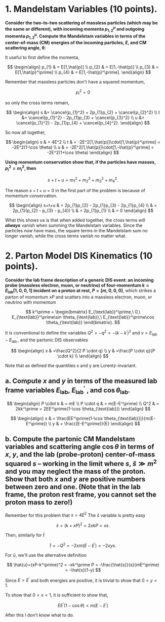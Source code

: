 # 1.  Mandelstam Variables (10 points).

**Consider the two-to-two scattering of massless particles (which may be the same or different), with incoming momenta $p_{1,2}^\mu$ and outgoing momenta $p_{1,2}^\mu$. Compute the Mandelstam variables in terms of the center-of-mass (CM) energies of the incoming particles, $E$, and CM scattering angle, θ:**

It useful to first define the momenta,

$$
\begin{align}
p_{1} & = E[1,\hat{p}] \\
p_{2} & = E[1,-\hat{p}] \\
p_{3} & = E[1,\hat{p}^\prime] \\
p_{4} & = E[1,-\hat{p}^\prime].
\end{align}
$$

Remember that massless particles don't have a squared momentum,

$$
p_{i}^2=0
$$

so only the cross terms remain,

$$
\begin{align}
s &= \cancel{p_{1}^2} + 2p_{1}p_{2} + \cancel{p_{2}^2}  \\
t &= \cancel{p_{1}^2} - 2p_{1}p_{3} + \cancel{p_{3}^2} \\
u &= \cancel{p_{1}^2} - 2p_{1}p_{4} + \cancel{p_{4}^2}.
\end{align}
$$

So now all together,

$$
\begin{align}
s & = 4E^2 \\
t & = -2E^2[1,\hat{p}]\cdot[1,\hat{p}^\prime] = -2E^2(1-\cos \theta) \\
u & = -2E^2[1,\hat{p}]\cdot[1,-\hat{p}^\prime] = -2E^2(1+\cos \theta)
\end{align}
$$

**Using momentum conservation show that, if the particles have masses, $p_{i}^2=m_{i}^2$, then**

$$
s+t+u=m_{1}^2+m_{2}^2+m_{3}^2+m_{4}^2.
$$

The reason $s+t+u=0$ in the first part of the problem is because of momentum conservation.

$$
\begin{align}
s+t+u & = 2p_{1}p_{2} - 2p_{1}p_{3} - 2p_{1}p_{4} \\
     & = 2p_{1}(p_{2} - p_{3} - p_{4}) \\
     & = 2p_{1}p_{1} \\
     & = 0
\end{align}
$$

What this shows us is that when added together, the cross terms will ***always*** vanish when summing the Mandelstam variables. 
Since the particles now have mass, the square terms in the Mandelstam sum no longer vanish, while the cross terms vanish no matter what.

# 2.  Parton Model DIS Kinematics (10 points).

**Consider the lab frame description of a generic DIS event: an incoming probe (massless electron, muon, or neutrino) of four-momentum $k=E_{\text{lab}}[1,0,0,1]$ incident on a proton at rest, $P=[m,0,0,0]$**, which strikes a parton of momentum $xP$ and scatters into a massless electron, muon, or neutrino with momentum


$$
k^\prime =
\begin{bmatrix}
   E_{\text{lab}}^\prime,\
   0,\
   E_{\text{lab}}^\prime\sin \theta_{\text{lab}},\
   E_{\text{lab}}^\prime\cos \theta_{\text{lab}}
\end{bmatrix}.
$$

It is conventional to define the variables $Q^2 = -q^2 = -(k-k^\prime)^2$ and $v=E_{\text{lab}}-E_{\text{lab}}^\prime$, and the partonic DIS observables

$$
\begin{align}
x & =\frac{Q^2}{2 P \cdot q} \\
y & =\frac{P \cdot q}{P \cdot k} \\
\end{align}
$$

Note that as defined the quantities x and y are Lorentz-invariant.

## a. Compute $x$ and $y$ in terms of the measured lab frame variables $E_{\text{lab}}$, $E_{\text{lab}}^\prime$ , and $\cos \theta_{\text{lab}}$.

$$
\begin{align}
P \cdot k  & = mE \\
P \cdot q  & = m(E-E^\prime) \\
Q^2 & = 2kk^\prime = 2EE^\prime(1-\cos \theta_{\text{lab}})
\end{align}
$$

$$
\begin{align}
x & = \frac{EE^\prime(1-\cos \theta_{\text{lab}})}{m(E-E^\prime)} \\
y & = \frac{(E-E^\prime)}{E}
\end{align}
$$

## b. Compute the partonic CM Mandelstam variables and scattering angle $\cos \theta$ in terms of $x$, $y$, and the lab (probe-proton) center-of-mass squared $s$ – working in the limit where $s$, $\hat{s} \gg m^2$ and you may neglect the mass of the proton. Show that both $x$ and $y$ are positive numbers between zero and one. (Note that in the lab frame, the proton rest frame, you cannot set the proton mass to zero!)

Remember for this problem that $s=4E^2$
The $\hat{s}$ variable is pretty easy

$$
\hat{s} = (k+xP)^2 = 2xkP=xs.
$$

Then, similarly for $\hat{t}$

$$
\hat{t} = -Q^2 = -2xm(E-E^\prime) = -2xys.
$$

For $\hat{u}$, we'll use the alternative definition

$$
\hat{u}=(xP-k^\prime)^2 = -xk^\prime P = -\frac{\hat{s}}{s}(mE^\prime) = -\hat{s}(1-y)
$$

Since $E>E^\prime$ and both energies are positive, it is trivial to show that $0 < y < 1$. 

To show that $0 < x < 1$, it is sufficient to show that,

$$
EE^\prime (1-\cos \theta) < m(E-E^\prime)
$$

After this I don't know what to do.